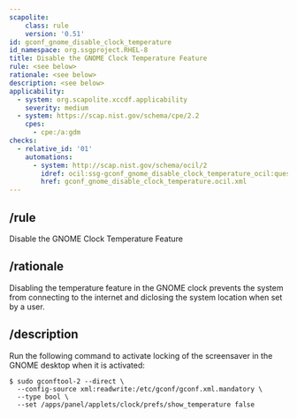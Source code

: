 ```yaml
---
scapolite:
    class: rule
    version: '0.51'
id: gconf_gnome_disable_clock_temperature
id_namespace: org.ssgproject.RHEL-8
title: Disable the GNOME Clock Temperature Feature
rule: <see below>
rationale: <see below>
description: <see below>
applicability:
  - system: org.scapolite.xccdf.applicability
    severity: medium
  - system: https://scap.nist.gov/schema/cpe/2.2
    cpes:
      - cpe:/a:gdm
checks:
  - relative_id: '01'
    automations:
      - system: http://scap.nist.gov/schema/ocil/2
        idref: ocil:ssg-gconf_gnome_disable_clock_temperature_ocil:questionnaire:1
        href: gconf_gnome_disable_clock_temperature.ocil.xml
---
```



## /rule

Disable the GNOME Clock Temperature Feature

## /rationale

Disabling
the temperature feature in the GNOME clock prevents the system from
connecting to the internet and diclosing the system location when set by
a user.

## /description

Run
the following command to activate locking of the screensaver in the
GNOME desktop when it is activated:

``` 
$ sudo gconftool-2 --direct \
  --config-source xml:readwrite:/etc/gconf/gconf.xml.mandatory \
  --type bool \
  --set /apps/panel/applets/clock/prefs/show_temperature false
```
